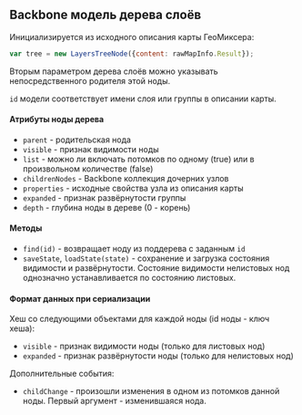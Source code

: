 ﻿## Backbone модель дерева слоёв

Инициализируется из исходного описания карты ГеоМиксера:
```javascript
var tree = new LayersTreeNode({content: rawMapInfo.Result});
```

Вторым параметром дерева слоёв можно указывать непосредственного родителя этой ноды.

`id` модели соответствует имени слоя или группы в описании карты.

#### Атрибуты ноды дерева
  * `parent` - родительская нода
  * `visible` - признак видимости ноды
  * `list` - можно ли включать потомков по одному (true) или в произвольном количестве (false)
  * `childrenNodes` - Backbone коллекция дочерних узлов
  * `properties` - исходные свойства узла из описания карты
  * `expanded` - признак развёрнутости группы
  * `depth` - глубина ноды в дереве (0 - корень)
  
#### Методы
  * `find(id)` - возвращает ноду из поддерева с заданным `id`
  * `saveState`, `loadState(state)` - сохранение и загрузка состояния видимости и развёрнутости. Состояние видимости нелистовых нод однозначно устанавливается по состоянию листовых.
  
  
#### Формат данных при сериализации
Хеш со следующими объектами для каждой ноды (id ноды - ключ хеша):
  * `visible` - признак видимости ноды (только для листовых нод)
  * `expanded` - признак развёрнутости ноды (только для нелистовых нод)
  
Дополнительные события:
  * `childChange` - произошли изменения в одном из потомков данной ноды. Первый аргумент - изменившаяся нода.